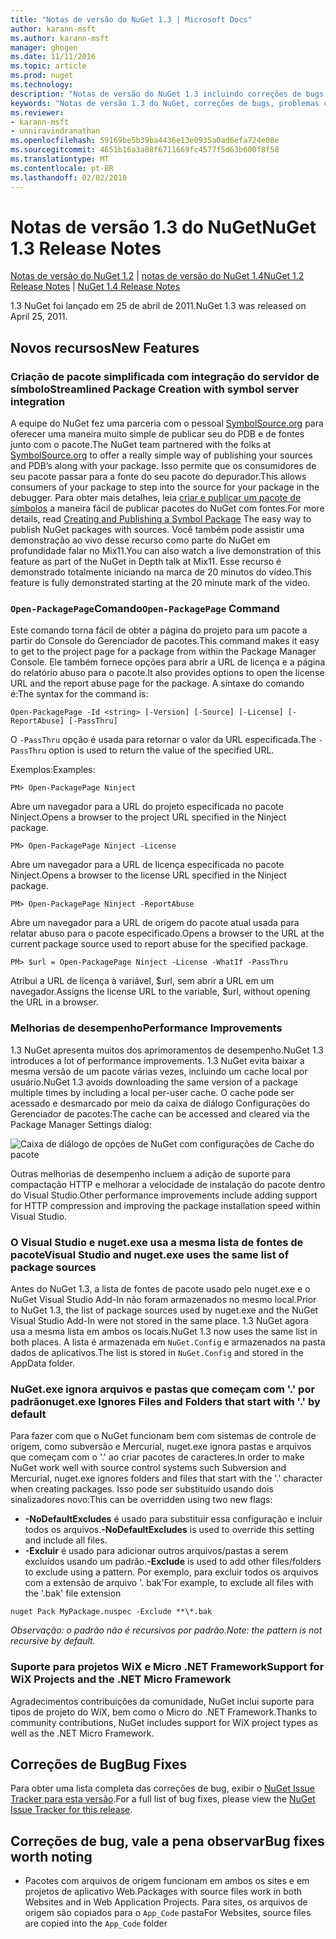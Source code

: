 ```yaml
---
title: "Notas de versão do NuGet 1.3 | Microsoft Docs"
author: karann-msft
ms.author: karann-msft
manager: ghogen
ms.date: 11/11/2016
ms.topic: article
ms.prod: nuget
ms.technology: 
description: "Notas de versão do NuGet 1.3 incluindo correções de bugs, problemas conhecidos, recursos adicionados e DCRs."
keywords: "Notas de versão 1.3 do NuGet, correções de bugs, problemas conhecidos, adicionaram recursos, DCRs"
ms.reviewer:
- karann-msft
- unniravindranathan
ms.openlocfilehash: 59169be5b39ba4436e13e0935a0ad6efa724e08e
ms.sourcegitcommit: 4651b16a3a08f6711669fc4577f5d63b600f8f58
ms.translationtype: MT
ms.contentlocale: pt-BR
ms.lasthandoff: 02/02/2018
---
```

# <a name="nuget-13-release-notes"></a><span data-ttu-id="4ebf1-104">Notas de versão 1.3 do NuGet</span><span class="sxs-lookup"><span data-stu-id="4ebf1-104">NuGet 1.3 Release Notes</span></span>

<span data-ttu-id="4ebf1-105">[Notas de versão do NuGet 1.2](../release-notes/nuget-1.2.md) | [notas de versão do NuGet 1.4](../release-notes/nuget-1.4.md)</span><span class="sxs-lookup"><span data-stu-id="4ebf1-105">[NuGet 1.2 Release Notes](../release-notes/nuget-1.2.md) | [NuGet 1.4 Release Notes](../release-notes/nuget-1.4.md)</span></span>

<span data-ttu-id="4ebf1-106">1.3 NuGet foi lançado em 25 de abril de 2011.</span><span class="sxs-lookup"><span data-stu-id="4ebf1-106">NuGet 1.3 was released on April 25, 2011.</span></span>

## <a name="new-features"></a><span data-ttu-id="4ebf1-107">Novos recursos</span><span class="sxs-lookup"><span data-stu-id="4ebf1-107">New Features</span></span>

### <a name="streamlined-package-creation-with-symbol-server-integration"></a><span data-ttu-id="4ebf1-108">Criação de pacote simplificada com integração do servidor de símbolo</span><span class="sxs-lookup"><span data-stu-id="4ebf1-108">Streamlined Package Creation with symbol server integration</span></span>

<span data-ttu-id="4ebf1-109">A equipe do NuGet fez uma parceria com o pessoal [SymbolSource.org](http://www.symbolsource.org/) para oferecer uma maneira muito simple de publicar seu do PDB e de fontes junto com o pacote.</span><span class="sxs-lookup"><span data-stu-id="4ebf1-109">The NuGet team partnered with the folks at [SymbolSource.org](http://www.symbolsource.org/) to offer a really simple way of publishing your sources and PDB’s along with your package.</span></span> <span data-ttu-id="4ebf1-110">Isso permite que os consumidores de seu pacote passar para a fonte do seu pacote do depurador.</span><span class="sxs-lookup"><span data-stu-id="4ebf1-110">This allows consumers of your package to step into the source for your package in the debugger.</span></span> <span data-ttu-id="4ebf1-111">Para obter mais detalhes, leia [criar e publicar um pacote de símbolos](../create-packages/symbol-packages.md) a maneira fácil de publicar pacotes do NuGet com fontes.</span><span class="sxs-lookup"><span data-stu-id="4ebf1-111">For more details, read [Creating and Publishing a Symbol Package](../create-packages/symbol-packages.md) The easy way to publish NuGet packages with sources.</span></span> <span data-ttu-id="4ebf1-112">Você também pode assistir uma demonstração ao vivo desse recurso como parte do NuGet em profundidade falar no Mix11.</span><span class="sxs-lookup"><span data-stu-id="4ebf1-112">You can also watch a live demonstration of this feature as part of the NuGet in Depth talk at Mix11.</span></span> <span data-ttu-id="4ebf1-113">Esse recurso é demonstrado totalmente iniciando na marca de 20 minutos do vídeo.</span><span class="sxs-lookup"><span data-stu-id="4ebf1-113">This feature is fully demonstrated starting at the 20 minute mark of the video.</span></span>

### <a name="open-packagepage-command"></a><span data-ttu-id="4ebf1-114">`Open-PackagePage`Comando</span><span class="sxs-lookup"><span data-stu-id="4ebf1-114">`Open-PackagePage` Command</span></span>

<span data-ttu-id="4ebf1-115">Este comando torna fácil de obter a página do projeto para um pacote a partir do Console do Gerenciador de pacotes.</span><span class="sxs-lookup"><span data-stu-id="4ebf1-115">This command makes it easy to get to the project page for a package from within the Package Manager Console.</span></span> <span data-ttu-id="4ebf1-116">Ele também fornece opções para abrir a URL de licença e a página do relatório abuso para o pacote.</span><span class="sxs-lookup"><span data-stu-id="4ebf1-116">It also provides options to open the license URL and the report abuse page for the package.</span></span>
<span data-ttu-id="4ebf1-117">A sintaxe do comando é:</span><span class="sxs-lookup"><span data-stu-id="4ebf1-117">The syntax for the command is:</span></span>

    Open-PackagePage -Id <string> [-Version] [-Source] [-License] [-ReportAbuse] [-PassThru]

<span data-ttu-id="4ebf1-118">O `-PassThru` opção é usada para retornar o valor da URL especificada.</span><span class="sxs-lookup"><span data-stu-id="4ebf1-118">The `-PassThru` option is used to return the value of the specified URL.</span></span>

<span data-ttu-id="4ebf1-119">Exemplos:</span><span class="sxs-lookup"><span data-stu-id="4ebf1-119">Examples:</span></span>

    PM> Open-PackagePage Ninject

<span data-ttu-id="4ebf1-120">Abre um navegador para a URL do projeto especificada no pacote Ninject.</span><span class="sxs-lookup"><span data-stu-id="4ebf1-120">Opens a browser to the project URL specified in the Ninject package.</span></span>

    PM> Open-PackagePage Ninject -License

<span data-ttu-id="4ebf1-121">Abre um navegador para a URL de licença especificada no pacote Ninject.</span><span class="sxs-lookup"><span data-stu-id="4ebf1-121">Opens a browser to the license URL specified in the Ninject package.</span></span>

    PM> Open-PackagePage Ninject -ReportAbuse

<span data-ttu-id="4ebf1-122">Abre um navegador para a URL de origem do pacote atual usada para relatar abuso para o pacote especificado.</span><span class="sxs-lookup"><span data-stu-id="4ebf1-122">Opens a browser to the URL at the current package source used to report abuse for the specified package.</span></span>

    PM> $url = Open-PackagePage Ninject -License -WhatIf -PassThru

<span data-ttu-id="4ebf1-123">Atribui a URL de licença à variável, $url, sem abrir a URL em um navegador.</span><span class="sxs-lookup"><span data-stu-id="4ebf1-123">Assigns the license URL to the variable, $url, without opening the URL in a browser.</span></span>

### <a name="performance-improvements"></a><span data-ttu-id="4ebf1-124">Melhorias de desempenho</span><span class="sxs-lookup"><span data-stu-id="4ebf1-124">Performance Improvements</span></span>

<span data-ttu-id="4ebf1-125">1.3 NuGet apresenta muitos dos aprimoramentos de desempenho.</span><span class="sxs-lookup"><span data-stu-id="4ebf1-125">NuGet 1.3 introduces a lot of performance improvements.</span></span> <span data-ttu-id="4ebf1-126">1.3 NuGet evita baixar a mesma versão de um pacote várias vezes, incluindo um cache local por usuário.</span><span class="sxs-lookup"><span data-stu-id="4ebf1-126">NuGet 1.3 avoids downloading the same version of a package multiple times by including a local per-user cache.</span></span> <span data-ttu-id="4ebf1-127">O cache pode ser acessado e desmarcado por meio da caixa de diálogo Configurações do Gerenciador de pacotes:</span><span class="sxs-lookup"><span data-stu-id="4ebf1-127">The cache can be accessed and cleared via the Package Manager Settings dialog:</span></span>

![Caixa de diálogo de opções de NuGet com configurações de Cache do pacote](./media/nuget-options.png)

<span data-ttu-id="4ebf1-129">Outras melhorias de desempenho incluem a adição de suporte para compactação HTTP e melhorar a velocidade de instalação do pacote dentro do Visual Studio.</span><span class="sxs-lookup"><span data-stu-id="4ebf1-129">Other performance improvements include adding support for HTTP compression and improving the package installation speed within Visual Studio.</span></span>

### <a name="visual-studio-and-nugetexe-uses-the-same-list-of-package-sources"></a><span data-ttu-id="4ebf1-130">O Visual Studio e nuget.exe usa a mesma lista de fontes de pacote</span><span class="sxs-lookup"><span data-stu-id="4ebf1-130">Visual Studio and nuget.exe uses the same list of package sources</span></span>

<span data-ttu-id="4ebf1-131">Antes do NuGet 1.3, a lista de fontes de pacote usado pelo nuget.exe e o NuGet Visual Studio Add-In não foram armazenados no mesmo local.</span><span class="sxs-lookup"><span data-stu-id="4ebf1-131">Prior to NuGet 1.3, the list of package sources used by nuget.exe and the NuGet Visual Studio Add-In were not stored in the same place.</span></span> <span data-ttu-id="4ebf1-132">1.3 NuGet agora usa a mesma lista em ambos os locais.</span><span class="sxs-lookup"><span data-stu-id="4ebf1-132">NuGet 1.3 now uses the same list in both places.</span></span> <span data-ttu-id="4ebf1-133">A lista é armazenada em `NuGet.Config` e armazenados na pasta dados de aplicativos.</span><span class="sxs-lookup"><span data-stu-id="4ebf1-133">The list is stored in `NuGet.Config` and stored in the AppData folder.</span></span>

### <a name="nugetexe-ignores-files-and-folders-that-start-with--by-default"></a><span data-ttu-id="4ebf1-134">NuGet.exe ignora arquivos e pastas que começam com '.' por padrão</span><span class="sxs-lookup"><span data-stu-id="4ebf1-134">nuget.exe Ignores Files and Folders that start with '.' by default</span></span>

<span data-ttu-id="4ebf1-135">Para fazer com que o NuGet funcionam bem com sistemas de controle de origem, como subversão e Mercurial, nuget.exe ignora pastas e arquivos que começam com o '.' ao criar pacotes de caracteres.</span><span class="sxs-lookup"><span data-stu-id="4ebf1-135">In order to make NuGet work well with source control systems such Subversion and Mercurial, nuget.exe ignores folders and files that start with the '.' character when creating packages.</span></span> <span data-ttu-id="4ebf1-136">Isso pode ser substituído usando dois sinalizadores novo:</span><span class="sxs-lookup"><span data-stu-id="4ebf1-136">This can be overridden using two new flags:</span></span>

* <span data-ttu-id="4ebf1-137">__-NoDefaultExcludes__ é usado para substituir essa configuração e incluir todos os arquivos.</span><span class="sxs-lookup"><span data-stu-id="4ebf1-137">__-NoDefaultExcludes__ is used to override this setting and include all files.</span></span>
* <span data-ttu-id="4ebf1-138">__-Excluir__ é usado para adicionar outros arquivos/pastas a serem excluídos usando um padrão.</span><span class="sxs-lookup"><span data-stu-id="4ebf1-138">__-Exclude__ is used to add other files/folders to exclude using a pattern.</span></span> <span data-ttu-id="4ebf1-139">Por exemplo, para excluir todos os arquivos com a extensão de arquivo '. bak'</span><span class="sxs-lookup"><span data-stu-id="4ebf1-139">For example, to exclude all files with the '.bak' file extension</span></span>

```
nuget Pack MyPackage.nuspec -Exclude **\*.bak
```  

<span data-ttu-id="4ebf1-140">_Observação: o padrão não é recursivos por padrão._</span><span class="sxs-lookup"><span data-stu-id="4ebf1-140">_Note: the pattern is not recursive by default._</span></span>

### <a name="support-for-wix-projects-and-the-net-micro-framework"></a><span data-ttu-id="4ebf1-141">Suporte para projetos WiX e Micro .NET Framework</span><span class="sxs-lookup"><span data-stu-id="4ebf1-141">Support for WiX Projects and the .NET Micro Framework</span></span>

<span data-ttu-id="4ebf1-142">Agradecimentos contribuições da comunidade, NuGet inclui suporte para tipos de projeto do WiX, bem como o Micro do .NET Framework.</span><span class="sxs-lookup"><span data-stu-id="4ebf1-142">Thanks to community contributions, NuGet includes support for WiX project types as well as the .NET Micro Framework.</span></span>

## <a name="bug-fixes"></a><span data-ttu-id="4ebf1-143">Correções de Bug</span><span class="sxs-lookup"><span data-stu-id="4ebf1-143">Bug Fixes</span></span>

<span data-ttu-id="4ebf1-144">Para obter uma lista completa das correções de bug, exibir o [NuGet Issue Tracker para esta versão](http://nuget.codeplex.com/workitem/list/advanced?keyword=&status=All&type=All&priority=All&release=NuGet%201.3&assignedTo=All&component=All&sortField=LastUpdatedDate&sortDirection=Descending&page=0).</span><span class="sxs-lookup"><span data-stu-id="4ebf1-144">For a full list of bug fixes, please view the [NuGet Issue Tracker for this release](http://nuget.codeplex.com/workitem/list/advanced?keyword=&status=All&type=All&priority=All&release=NuGet%201.3&assignedTo=All&component=All&sortField=LastUpdatedDate&sortDirection=Descending&page=0).</span></span>

## <a name="bug-fixes-worth-noting"></a><span data-ttu-id="4ebf1-145">Correções de bug, vale a pena observar</span><span class="sxs-lookup"><span data-stu-id="4ebf1-145">Bug fixes worth noting</span></span>

* <span data-ttu-id="4ebf1-146">Pacotes com arquivos de origem funcionam em ambos os sites e em projetos de aplicativo Web.</span><span class="sxs-lookup"><span data-stu-id="4ebf1-146">Packages with source files work in both Websites and in Web Application Projects.</span></span>
<span data-ttu-id="4ebf1-147">Para sites, os arquivos de origem são copiados para o `App_Code` pasta</span><span class="sxs-lookup"><span data-stu-id="4ebf1-147">For Websites, source files are copied into the `App_Code` folder</span></span>
